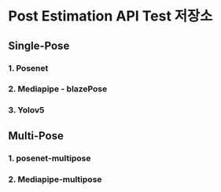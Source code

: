 # Post Estimation API Test 저장소
## Single-Pose
### 1. Posenet
### 2. Mediapipe - blazePose
### 3. Yolov5  


## Multi-Pose
### 1. posenet-multipose
### 2. Mediapipe-multipose
